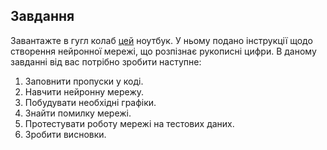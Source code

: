 ## Завдання
Завантажте в гугл колаб [цей](https://drive.google.com/file/d/1ni6HIPMxXPG-hENEoSXalChHaq4Shqko/view?usp=sharing) ноутбук. У ньому подано інструкції щодо створення нейронної мережі, що розпізнає рукописні цифри. В даному завданні від вас потрібно зробити наступне:


1. Заповнити пропуски у коді.
2. Навчити нейронну мережу.
3. Побудувати необхідні графіки.
4. Знайти помилку мережі.
5. Протестувати роботу мережі на тестових даних.
6. Зробити висновки.
